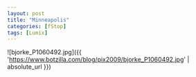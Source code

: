 ```yaml
---
layout: post
title: "Minneapolis"
categories: [fStop]
tags: [Lumix]
---
```



![bjorke_P1060492.jpg]({{ 'https://www.botzilla.com/blog/pix2009/bjorke_P1060492.jpg' | absolute_url }})


